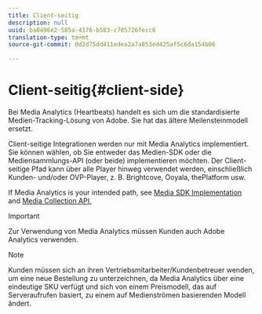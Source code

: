 ```yaml
---
title: Client-seitig
description: null
uuid: ba0496e2-585a-4176-b583-c705726fecc6
translation-type: tm+mt
source-git-commit: 0d2d75dd411edea2a7a853ed425af5c6da154b06

---
```



# Client-seitig{#client-side}

Bei Media Analytics (Heartbeats) handelt es sich um die standardisierte Medien-Tracking-Lösung von Adobe. Sie hat das ältere Meilensteinmodell ersetzt.

Client-seitige Integrationen werden nur mit Media Analytics implementiert. Sie können wählen, ob Sie entweder das Medien-SDK oder die Mediensammlungs-API (oder beide) implementieren möchten. Der Client-seitige Pfad kann über alle Player hinweg verwendet werden, einschließlich Kunden- und/oder OVP-Player, z. B. Brightcove, Ooyala, thePlatform usw.

If Media Analytics is your intended path, see [Media SDK Implementation](/help/sdk-implement/setup/setup-overview.md) and [Media Collection API.](/help/media-collection-api/mc-api-overview.md)

>[!IMPORTANT]
>
>Zur Verwendung von Media Analytics müssen Kunden auch Adobe Analytics verwenden.

>[!NOTE]
>
>Kunden müssen sich an ihren Vertriebsmitarbeiter/Kundenbetreuer wenden, um eine neue Bestellung zu unterzeichnen, da Media Analytics über eine eindeutige SKU verfügt und sich von einem Preismodell, das auf Serveraufrufen basiert, zu einem auf Medienströmen basierenden Modell ändert.
